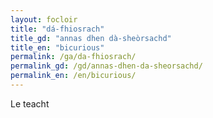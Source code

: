 ```yaml
---
layout: focloir
title: "dá-fhiosrach"
title_gd: "annas dhen dà-sheòrsachd"
title_en: "bicurious"
permalink: /ga/da-fhiosrach/
permalink_gd: /gd/annas-dhen-da-sheorsachd/
permalink_en: /en/bicurious/
---
```


Le teacht